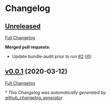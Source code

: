 # Changelog

## [Unreleased](https://github.com/andrewmcodes/bundler-audit-action/tree/HEAD)

[Full Changelog](https://github.com/andrewmcodes/bundler-audit-action/compare/v0.0.1...HEAD)

**Merged pull requests:**

- Update bundle-audit prior to run [\#2](https://github.com/andrewmcodes/bundler-audit-action/pull/2) ([jfi](https://github.com/jfi))

## [v0.0.1](https://github.com/andrewmcodes/bundler-audit-action/tree/v0.0.1) (2020-03-12)

[Full Changelog](https://github.com/andrewmcodes/bundler-audit-action/compare/cc909462b5a42dcbf39f3e4aa4c76c085af7d5af...v0.0.1)



\* *This Changelog was automatically generated by [github_changelog_generator](https://github.com/github-changelog-generator/github-changelog-generator)*
